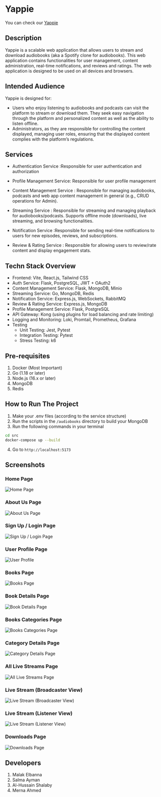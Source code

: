 # Yappie
You can check our [Yappie](https://frontend-production-57ab.up.railway.app)

## Description ##
Yappie is a scalable web application that allows users to stream and download audiobooks (aka a Spotify clone for audiobooks). This web application contains functionalities for user management, content administration, real-time notifications, and reviews and ratings. The web application is designed to be used on all devices and browsers.

## Intended Audience ##
Yappie is designed for:
- Users who enjoy listening to audiobooks and podcasts can visit the platform to stream or download them. They seek easy navigation through the platform and personalized content as well as the ability to listen offline.
- Administrators, as they are responsible for controlling the content displayed, managing user roles, ensuring that the displayed content complies with the platform’s regulations. 

## Services ##
- Authentication Service :Responsible for user authentication and authorization

- Profile Management Service: Responsible for user profile management
 
- Content Management Service : Responsible for managing audiobooks, podcasts and web app content management in general (e.g., CRUD operations for Admin).

- Streaming Service : Responsible for streaming and managing playback for audiobooks/podcasts. Supports offline mode (downloads), live streaming, and browsing functionalities.

- Notification Service :Responsible for sending real-time notifications to users for new episodes, reviews, and subscriptions.

- Review & Rating Service : Responsible for allowing users to review/rate content and display engagement stats.

## Techn Stack Overview ##
- Frontend: Vite, React.js, Tailwind CSS
- Auth Service: Flask, PostgreSQL, JWT + OAuth2
- Content Management Service: Flask, MongoDB, Minio
- Streaming Service: Go, MongoDB, Redis
- Notification Service: Express.js, WebSockets, RabbitMQ
- Review & Rating Service: Express.js, MongoDB
- Profile Management Service: Flask, PostgreSQL
- API Gateway: Kong (using plugins for load balancing and rate limiting)
- Logging and Monitoring: Loki, Promtail, Prometheus, Grafana
- Testing
    - Unit Testing: Jest, Pytest
    - Integration Testing: Pytest
    - Stress Testing: k6

## Pre-requisites ##
1. Docker (Most Important)
2. Go (1.18 or later)
3. Node.js (16.x or later) 
4. MongoDB
5. Redis

## How to Run The Project ## 
1. Make your .env files (according to the service structure)
2. Run the scripts in the `/audiobooks` directory to build your MongoDB
3. Run the following commands in your terminal
```bash
cd src
docker-compose up --build
```
4. Go to `http://localhost:5173`

## Screenshots ##

### Home Page
![Home Page](Screenshots/Home.png)

### About Us Page
![About Us Page](Screenshots/AboutUs.png)

### Sign Up / Login Page
![Sign Up / Login Page](Screenshots/Login.png)

### User Profile Page
![User Profile](Screenshots/Profile.png)

### Books Page
![Books Page](Screenshots/Books.png)

### Book Details Page
![Book Details Page](Screenshots/BookDetails.png)

### Books Categories Page
![Books Categories Page](Screenshots/BooksCategories.png)

### Category Details Page
![Category Details Page](Screenshots/CategoryDetails.png)

### All Live Streams Page
![All Live Streams Page](Screenshots/AllLives.png)

### Live Stream (Broadcaster View)
![Live Stream (Broadcaster View)](Screenshots/LiveStream_broadcast.png)

### Live Stream (Listener View)
![Live Stream (Listener View)](Screenshots/LiveStream_Listener.png)

### Downloads Page
![Downloads Page](Screenshots/Downloads.png)

## Developers ##
1. Malak Elbanna
2. Salma Ayman
3. Al-Hussain Shalaby
4. Merna Ahmed 
